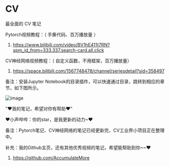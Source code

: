 # CV

最全面的 CV 笔记

Pytorch视频教程：（ 手撕代码、百万播放量 ）

1. https://www.bilibili.com/video/BV1hE411t7RN?spm_id_from=333.337.search-card.all.click

CV神经网络视频教程：（ 自定义函数，不用框架，百万播放量）

1. https://space.bilibili.com/1567748478/channel/seriesdetail?sid=358497

备注：安装Jupyter Notebook的目录插件，可以快速通过目录，跳转到相应的章节，如下图所示。

![image](https://user-images.githubusercontent.com/60348867/183232189-a91e06e7-0a3c-411b-ad10-5ea72868627d.png)

"♥我的笔记，希望对你有帮助♥"

♥小声哔哔：你的star，是我更新的动力~♥

备注：Pytorch笔记、CV神经网络的笔记已经更新完，CV工业界小项目正在整理中。

补充：我的Github主页，还有其他优秀视频的笔记，希望能帮助到你~~♥

1. https://github.com/AccumulateMore
